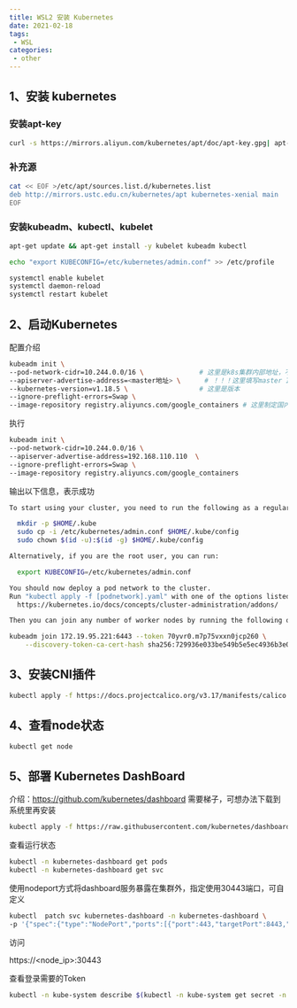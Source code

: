 ```yaml
---
title: WSL2 安装 Kubernetes
date: 2021-02-18
tags:
 - WSL
categories:
 - other
---
```




## 1、安装 kubernetes

### 安装apt-key

```sh
curl -s https://mirrors.aliyun.com/kubernetes/apt/doc/apt-key.gpg| apt-key add -
```

### 补充源

```sh
cat << EOF >/etc/apt/sources.list.d/kubernetes.list
deb http://mirrors.ustc.edu.cn/kubernetes/apt kubernetes-xenial main
EOF
```

### 安装kubeadm、kubectl、kubelet

```sh
apt-get update && apt-get install -y kubelet kubeadm kubectl
```

```sh
echo "export KUBECONFIG=/etc/kubernetes/admin.conf" >> /etc/profile
```

```sh
systemctl enable kubelet
systemctl daemon-reload
systemctl restart kubelet
```

## 2、启动Kubernetes

配置介绍

```sh
kubeadm init \
--pod-network-cidr=10.244.0.0/16 \				# 这里是k8s集群内部地址，不懂就这么填
--apiserver-advertise-address=<master地址> \		# ！！！这里填写master IP地址！！！
--kubernetes-version=v1.18.5 \					# 这里是版本
--ignore-preflight-errors=Swap \
--image-repository registry.aliyuncs.com/google_containers # 这里制定国内源，是不翻墙的重点
```

执行

```sh
kubeadm init \
--pod-network-cidr=10.244.0.0/16 \
--apiserver-advertise-address=192.168.110.110  \
--ignore-preflight-errors=Swap \
--image-repository registry.aliyuncs.com/google_containers
```

输出以下信息，表示成功

```sh
To start using your cluster, you need to run the following as a regular user:

  mkdir -p $HOME/.kube
  sudo cp -i /etc/kubernetes/admin.conf $HOME/.kube/config
  sudo chown $(id -u):$(id -g) $HOME/.kube/config

Alternatively, if you are the root user, you can run:

  export KUBECONFIG=/etc/kubernetes/admin.conf

You should now deploy a pod network to the cluster.
Run "kubectl apply -f [podnetwork].yaml" with one of the options listed at:
  https://kubernetes.io/docs/concepts/cluster-administration/addons/

Then you can join any number of worker nodes by running the following on each as root:

kubeadm join 172.19.95.221:6443 --token 70yvr0.m7p75vxxn0jcp260 \
    --discovery-token-ca-cert-hash sha256:729936e033be549b5e5ec4936b3e0c88fd877cc0167477177ceb98b85c829604
```



## 3、安装CNI插件

```sh
kubectl apply -f https://docs.projectcalico.org/v3.17/manifests/calico.yaml
```

## 4、查看node状态

```sh
kubectl get node
```

## 5、部署 Kubernetes DashBoard

介绍：https://github.com/kubernetes/dashboard   需要梯子，可想办法下载到系统里再安装

```sh
kubectl apply -f https://raw.githubusercontent.com/kubernetes/dashboard/v2.0.0/aio/deploy/recommended.yaml
```

查看运行状态

```sh
kubectl -n kubernetes-dashboard get pods
kubectl -n kubernetes-dashboard get svc 
```

使用nodeport方式将dashboard服务暴露在集群外，指定使用30443端口，可自定义

```sh
kubectl  patch svc kubernetes-dashboard -n kubernetes-dashboard \
-p '{"spec":{"type":"NodePort","ports":[{"port":443,"targetPort":8443,"nodePort":30443}]}}'
```

访问

https://<node_ip>:30443

查看登录需要的Token

```sh
kubectl -n kube-system describe $(kubectl -n kube-system get secret -n kube-system -o name | grep namespace) | grep token
```

